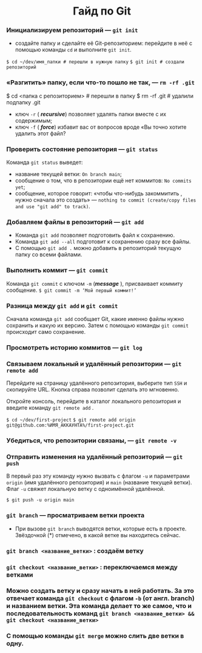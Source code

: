 # <center> Гайд по Git </center>

### Инициализируем репозиторий —  `git init`

- создайте папку и сделайте её Git-репозиторием: перейдите в неё с помощью команды `cd` и выполните `git init`.

`$ cd ~/dev/имя_папки # перешли в нужную папку`
`$ git init # создали репозиторий`

### «Разгитить» папку, если что-то пошло не так, —  `rm -rf .git`

$ cd <папка с репозиторием> # перешли в папку
$ rm -rf .git # удалили подпапку .git

-   ключ `-r` ( _**recursive**_) позволяет удалять папки вместе с их содержимым;
-   ключ `-f` ( _**force**_) избавит вас от вопросов вроде «Вы точно хотите удалить этот файл?

### Проверить состояние репозитория —  `git status`
Команда `git status` выведет:

-   название текущей ветки:  `On branch main`;
-   сообщение о том, что в репозитории ещё нет коммитов: `No commits yet`;
-   сообщение, которое говорит: «чтобы что-нибудь закоммитить , нужно сначала это создать» — `nothing to commit (create/copy files and use "git add" to track)`.

### Добавляем файлы в репозиторий —  `git add`

-   Команда `git add` позволяет подготовить файл к сохранению.
-   Команда `git add --all` подготовит к сохранению сразу все файлы.
-   С помощью `git add .` можно добавить в репозиторий текущую папку со всеми файлами.

### Выполнить коммит —  `git commit`
Команда `git commit` c ключом `-m` (_**message**_ ), присваивает коммиту сообщение.
`$ git commit -m ‘Мой первый коммит!’`

### Разница между  `git add`  и  `git commit`
Сначала команда `git add` сообщает Git, какие именно файлы нужно сохранить и какую их версию. Затем с помощью команды `git commit` происходит само сохранение.

### Просмотреть историю коммитов —  `git log`

### Связываем локальный и удалённый репозитории —  `git remote add`
Перейдите на страницу удалённого репозитория, выберите тип `SSH` и скопируйте URL. Кнопка справа позволит сделать это мгновенно.

Откройте консоль, перейдите в каталог локального репозитория и введите команду `git remote add` .

`$ cd ~/dev/first-project`
`$ git remote add origin git@github.com:%ИМЯ_АККАУНТА%/first-project.git`

### Убедиться, что репозитории связаны, —  `git remote -v`
### Отправить изменения на удалённый репозиторий —  `git push`
В первый раз эту команду нужно вызвать с флагом `-u` и параметрами `origin` (имя удалённого репозитория) и `main` (название текущей ветки).
 Флаг `-u` свяжет локальную ветку с одноимённой удалённой.
 
`$ git push -u origin main`


### `git branch` — просматриваем ветки проекта
- При вызове `git branch` выводятся ветки, которые есть в проекте. Звёздочкой (*) отмечено, в какой ветке вы находитесь сейчас.


### `git branch <название_ветки>` : создаём ветку

### `git checkout <название_ветки>` : переключаемся между ветками

### Можно создать ветку и сразу начать в ней работать. За это отвечает команда `git checkout` с флагом `-b` (от англ. branch) и названием ветки. Эта команда делает то же самое, что и последовательность команд `git branch <название_ветки> && git checkout <название_ветки>`

### С помощью команды `git merge` можно слить две ветки в одну.
